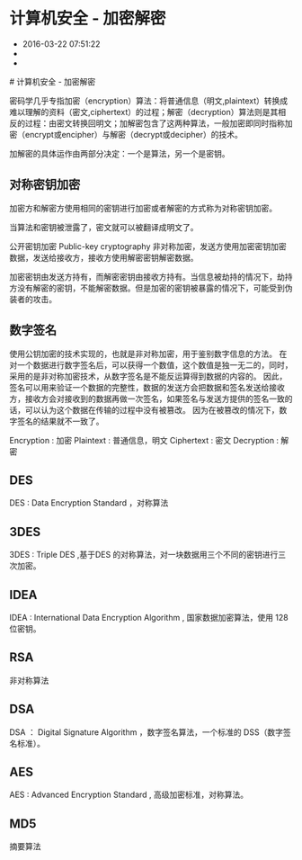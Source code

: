 # 计算机安全 - 加密解密
- 2016-03-22 07:51:22
- 
- 

<!--markdown--># 计算机安全 - 加密解密

密码学几乎专指加密（encryption）算法：将普通信息（明文,plaintext）转换成难以理解的资料（密文,ciphertext）的过程；解密（decryption）算法则是其相反的过程：由密文转换回明文；加解密包含了这两种算法，一般加密即同时指称加密（encrypt或encipher）与解密（decrypt或decipher）的技术。

加解密的具体运作由两部分决定：一个是算法，另一个是密钥。

## 对称密钥加密
加密方和解密方使用相同的密钥进行加密或者解密的方式称为对称密钥加密。

当算法和密钥被泄露了，密文就可以被翻译成明文了。


公开密钥加密 Public-key cryptography
非对称加密，发送方使用加密密钥加密数据，发送给接收方，接收方使用解密密钥解密数据。

加密密钥由发送方持有，而解密密钥由接收方持有。当信息被劫持的情况下，劫持方没有解密的密钥，不能解密数据。但是加密的密钥被暴露的情况下，可能受到伪装者的攻击。




## 数字签名
使用公钥加密的技术实现的，也就是非对称加密，用于鉴别数字信息的方法。
在对一个数据进行数字签名后，可以获得一个数值，这个数值是独一无二的，同时，采用的是非对称加密技术，从数字签名是不能反运算得到数据的内容的。
因此，签名可以用来验证一个数据的完整性，数据的发送方会把数据和签名发送给接收方，接收方会对接收到的数据再做一次签名，如果签名与发送方提供的签名一致的话，可以认为这个数据在传输的过程中没有被篡改。
因为在被篡改的情况下，数字签名的结果就不一致了。

Encryption : 加密
Plaintext : 普通信息，明文
Ciphertext : 密文
Decryption : 解密



## DES 
DES : Data Encryption Standard ，对称算法

## 3DES 
3DES : Triple DES ,基于DES 的对称算法，对一块数据用三个不同的密钥进行三次加密。

## IDEA

IDEA : International Data Encryption Algorithm , 国家数据加密算法，使用 128 位密钥。

## RSA

非对称算法

## DSA
DSA ： Digital Signature Algorithm ，数字签名算法，一个标准的 DSS（数字签名标准）。

## AES 
AES : Advanced Encryption Standard , 高级加密标准，对称算法。

## MD5
摘要算法
